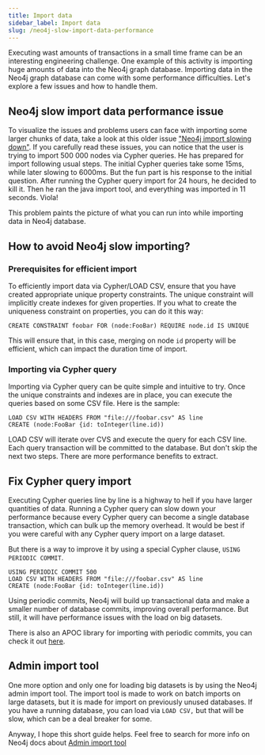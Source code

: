 ```yaml
---
title: Import data
sidebar_label: Import data
slug: /neo4j-slow-import-data-performance
---
```


Executing wast amounts of transactions in a small time frame can be an interesting engineering challenge. One example of this activity is importing huge amounts of data into the Neo4j graph database. Importing data in the Neo4j graph database can come with some performance difficulties. Let's explore a few issues and how to handle them.


## Neo4j slow import data performance issue

To visualize the issues and problems users can face with importing some larger chunks of data, take a look at this older issue ["Neo4j import slowing down"](https://stackoverflow.com/questions/19386260/neo4j-import-slowing-down). If you carefully read these issues, you can notice that the user is trying to import 500 000 nodes via Cypher queries. He has prepared for import following usual steps. The initial Cypher queries take some 15ms, while later slowing to 6000ms. But the fun part is his response to the initial question. After running the Cypher query import for 24 hours, he decided to kill it. Then he ran the java import tool, and everything was imported in 11 seconds. Viola! 

This problem paints the picture of what you can run into while importing data in Neo4j database. 

## How to avoid Neo4j slow importing?

### Prerequisites for efficient import

To efficiently import data via Cypher/LOAD CSV, ensure that you have created appropriate unique property constraints. The unique constraint will implicitly create indexes for given properties. 
If you what to create the uniqueness constraint on properties, you can do it this way: 

```Cypher
CREATE CONSTRAINT foobar FOR (node:FooBar) REQUIRE node.id IS UNIQUE
```

This will ensure that, in this case, merging on node `id` property will be efficient, which can impact the duration time of import.  

### Importing via Cypher query

Importing via Cypher query can be quite simple and intuitive to try. Once the unique constraints and indexes are in place, you can execute the queries based on some CSV file. Here is the sample: 

```Cypher
LOAD CSV WITH HEADERS FROM "file:///foobar.csv" AS line
CREATE (node:FooBar {id: toInteger(line.id))
```

LOAD CSV will iterate over CVS and execute the query for each CSV line. Each query transaction will be committed to the database. But don't skip the next two steps. There are more performance benefits to extract. 

## Fix Cypher query import

Executing Cypher queries line by line is a highway to hell if you have larger quantities of data. Running a Cypher query can slow down your performance because every Cypher query can become a single database transaction, which can bulk up the memory overhead. It would be best if you were careful with any Cypher query import on a large dataset.

But there is a way to improve it by using a special Cypher clause, `USING PERIODIC COMMIT`.

```
USING PERIODIC COMMIT 500
LOAD CSV WITH HEADERS FROM "file:///foobar.csv" AS line
CREATE (node:FooBar {id: toInteger(line.id))
```

Using periodic commits, Neo4j will build up transactional data and make a smaller number of database commits, improving overall performance. But still, it will have performance issues with the load on big datasets. 

There is also an APOC library for importing with periodic commits, you can check it out [here](https://neo4j.com/labs/apoc/4.4/graph-updates/periodic-execution/).

## Admin import tool 

One more option and only one for loading big datasets is by using the Neo4j admin import tool. The import tool is made to work on batch imports on large datasets, but it is made for import on previously unused databases. If you have a running database, you can load via `LOAD CSV,` but that will be slow, which can be a deal breaker for some. 

Anyway, I hope this short guide helps. Feel free to search for more info on Neo4j docs about [Admin import tool](https://neo4j.com/docs/operations-manual/current/tools/neo4j-admin/neo4j-admin-import/)